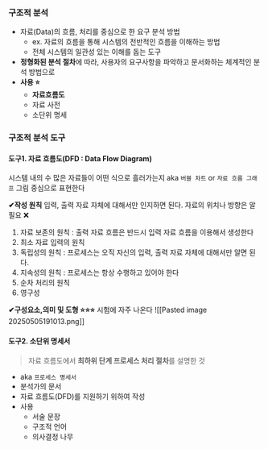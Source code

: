 
### 구조적 분석 
- 자료(Data)의 흐름, 처리를 중심으로 한 요구 분석 방법
	- ex. 자료의 흐름을 통해 시스템의 전반적인 흐름을 이해하는 방법 
	- 전체 시스템의 일관성 있는 이해를 돕는 도구
- **정형화된 분석 절차**에 따라, 사용자의 요구사항을 파악하고 문서화하는 체계적인 분석 방법으로
- **사용 ⭐**
	- **자료흐름도**
	- 자료 사전
	- 소단위 명세 


### 구조적 분석 도구
#### 도구1. 자료 흐름도(DFD : Data Flow Diagram)
시스템 내의 수 많은 자료들이 어떤 식으로 흘러가는지
aka `버블 차트` or `자료 흐름 그래프` 
그림 중심으로 표현한다

**✔작성 원칙** 
입력, 출력 자료 자체에 대해서만 인지하면 된다. 
자료의 위치나 방향은 알 필요 ❌
1. 자료 보존의 원칙 : 출력 자료 흐름은 반드시 입력 자료 흐름을 이용해서 생성한다
2. 최소 자료 입력의 원칙 
3. 독립성의 원칙 : 프로세스는 오직 자신의 입력, 출력 자료 자체에 대해서만 알면 된다.
4. 지속성의 원칙 : 프로세스는 항상 수행하고 있어야 한다
5. 순차 처리의 원칙 
6. 영구성 

**✔구성요소,의미 및 도형 ⭐⭐⭐**
시험에 자주 나온다 
![[Pasted image 20250505191013.png]]



#### 도구2. 소단위 명세서 
> 자료 흐름도에서 **최하위 단계 프로세스 처리 절차**를 설명한 것 

- aka `프로세스 명세서`
- 분석가의 문서
- 자료 흐름도(DFD)를 지원하기 위하여 작성 
- 사용 
	- 서술 문장
	- 구조적 언어
	- 의사결정 나무 



